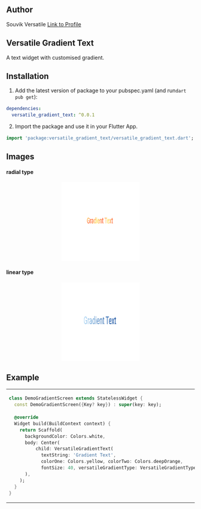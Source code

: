 ## Author

Souvik Versatile
[Link to Profile](https://www.linkedin.com/in/souvik2710/)

## Versatile Gradient Text

A text widget with customised gradient.

## Installation

1. Add the latest version of package to your pubspec.yaml (and run`dart pub get`):
```yaml
dependencies:
  versatile_gradient_text: ^0.0.1
```
2. Import the package and use it in your Flutter App.
```dart
import 'package:versatile_gradient_text/versatile_gradient_text.dart';
```
## Images


#### radial type
<p align="center">
<img src="https://raw.githubusercontent.com/souvik2710/versatile_gradient_text/master/images/gradient2.png" width="210" height="210" hspace="20"/>
</p>


#### linear type
<p align="center">
<img src="https://raw.githubusercontent.com/souvik2710/versatile_gradient_text/master/images/gradient1.png" width="210" height="210" hspace="20"/>
</p>


## Example


[comment]: <> (<hr>)

<table>
<tr>
<td>

```dart
class DemoGradientScreen extends StatelessWidget {
  const DemoGradientScreen({Key? key}) : super(key: key);

  @override
  Widget build(BuildContext context) {
    return Scaffold(
      backgroundColor: Colors.white,
      body: Center(
          child: VersatileGradientText(
            textString: 'Gradient Text',
            colorOne: Colors.yellow, colorTwo: Colors.deepOrange,
            fontSize: 40, versatileGradientType: VersatileGradientType.radial,)
      ),
    );
  }
}
```

</td>
</tr>
</table>

[comment]: <> (## Next Goals)

[comment]: <> (- [ ] Make more ui and buttons more robust.)

[comment]: <> (  Now all the buttons and functionalities are constant.In the future need to make it more customisable.)

[comment]: <> (- [x] Handle all exceptions)

[comment]: <> (  Handling of exceptions complete)

[comment]: <> (- [ ] Add the calculator only as a side container or as a part of another widget.)